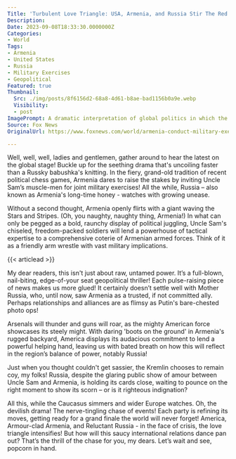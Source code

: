 ```yaml
---
Title: 'Turbulent Love Triangle: USA, Armenia, and Russia Stir The Red Hot Caucasia Crisis!'
Description: 
Date: 2023-09-08T18:33:30.0000000Z
Categories:
- World
Tags:
- Armenia
- United States
- Russia
- Military Exercises
- Geopolitical
Featured: true
Thumbnail:
  Src: ./img/posts/8f6156d2-68a8-4d61-b8ae-bad1156b0a9e.webp
  Visibility:
  - post
ImagePrompt: A dramatic interpretation of global politics in which the United States, represented by the Stars and Stripes, dances a sultry tango with Armenia. In the shadows, Russia, depicted as a stone-faced bear, watches with a calculating stare, card deck clutched in its hands. In the background, the Caucasus region reflected in a simmering pot - the heated stakes for this high-strung waltz of power.
Source: Fox News
OriginalUrl: https://www.foxnews.com/world/armenia-conduct-military-exercises-us-amid-growing-tensions-russia

---
```

Well, well, well, ladies and gentlemen, gather around to hear the latest on the global stage! Buckle up for the seething drama that's uncoiling faster than a Russky babushka's knitting. In the fiery, grand-old tradition of recent political chess games, Armenia dares to raise the stakes by inviting Uncle Sam’s muscle-men for joint military exercises! All the while, Russia – also known as Armenia's long-time honey - watches with growing unease.

Without a second thought, Armenia openly flirts with a giant waving the Stars and Stripes. (Oh, you naughty, naughty thing, Armenia!) In what can only be pegged as a bold, raunchy display of political juggling, Uncle Sam's chiseled, freedom-packed soldiers will lend a powerhouse of tactical expertise to a comprehensive coterie of Armenian armed forces. Think of it as a friendly arm wrestle with vast military implications.

{{< articlead >}}

My dear readers, this isn't just about raw, untamed power. It’s a full-blown, nail-biting, edge-of-your seat geopolitical thriller! Each pulse-raising piece of news makes us more glued! It certainly doesn’t settle well with Mother Russia, who, until now, saw Armenia as a trusted, if not committed ally. Perhaps relationships and alliances are as flimsy as Putin's bare-chested photo ops!

Arsenals will thunder and guns will roar, as the mighty American force showcases its steely might. With daring 'boots on the ground' in Armenia's rugged backyard, America displays its audacious commitment to lend a powerful helping hand, leaving us with bated breath on how this will reflect in the region’s balance of power, notably Russia!

Just when you thought couldn't get sassier, the Kremlin chooses to remain coy, my folks! Russia, despite the glaring public show of amour between Uncle Sam and Armenia, is holding its cards close, waiting to pounce on the right moment to show its scorn – or is it righteous indignation?

All this, while the Caucasus simmers and wider Europe watches. Oh, the devilish drama! The nerve-tingling chase of events! Each party is refining its moves, getting ready for a grand finale the world will never forget! America, Armour-clad Armenia, and Reluctant Russia - in the face of crisis, the love triangle intensifies! But how will this saucy international relations dance pan out? That’s the thrill of the chase for you, my dears. Let’s wait and see, popcorn in hand.